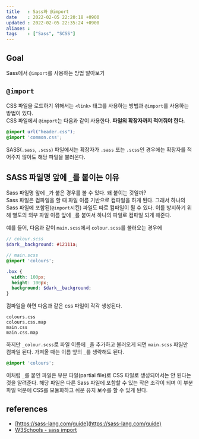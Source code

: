 ```yaml
---
title   : Sass와 @import 
date    : 2022-02-05 22:20:18 +0900
updated : 2022-02-05 22:35:24 +0900
aliases : 
tags    : ["Sass", "SCSS"] 
---
```

## Goal
Sass에서 `@import`를 사용하는 방법 알아보기  

## `@import`  
CSS 파일을 로드하기 위해서는 `<link>` 태그를 사용하는 방법과 `@import`를 사용하는 방법이 있다.  
CSS 파일에서 `@import`는 다음과 같이 사용한다. **파일의 확장자까지 적어줘야 한다.**
```css
@import url("header.css");
@import 'common.css';
```
SASS(`.sass`, `.scss`) 파일에서는 확장자가 `.sass` 또는 `.scss`인 경우에는 확장자를 적어주지 않아도 해당 파일을 불러온다.  

## SASS 파일명 앞에 `_`를 붙이는 이유  
Sass 파일명 앞에 `_`가 붙은 경우를 볼 수 있다. 왜 붙이는 것일까?   
Sass 파일은 컴파일을 할 때 파일 이름 기반으로 컴파일을 하게 된다. 그래서 하나의 Sass 파일에 포함된(`@import`시킨) 파일도 따로 컴파일이 될 수 있다. 이를 방지하기 위해 별도의 외부 파일 이름 앞에 `_`를 붙여서 하나의 파일로 컴파일 되게 해준다.  

예를 들어, 다음과 같이 `main.scss`에서 `colour.scss`를 불러오는 경우에  
```scss
// colour.scss
$dark__background: #12111a;
```
```scss
// main.scss
@import 'colours';

.box {
  width: 100px;
  height: 100px;
  background: $dark__background;
}
```

컴파일을 하면 다음과 같은 css 파일이 각각 생성된다.
```
colours.css
colours.css.map
main.css
main.css.map
```

하지만 `_colour.scss`로 파일 이름에 `_`을 추가하고 불러오게 되면 `main.scss` 파일만 컴파일 된다.  가져올 때는 이름 앞의  `_`를 생략해도 된다.
```scss
@import 'colours';
```

이처럼 `_`를 붙인 파일은 부분 파일(partial file)로 CSS 파일로 생성되어서는 안 된다는 것을 알려준다. 해당 파일은 다른 Sass 파일에 포함할 수 있는 작은 조각이 되며 이 부분 파일 덕분에 CSS를 모듈화하고 쉬운 유지 보수를 할 수 있게 된다. 

## references 
- [https://sass-lang.com/guide](https://sass-lang.com/guide)
- [W3Schools - sass import](https://www.w3schools.com/sass/sass_import.php)
